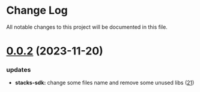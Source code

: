 
# Change Log

All notable changes to this project will be documented in this file.

# [0.0.2](https://git.sonr.io/pkg/wallets) (2023-11-20)

### updates

- **stacks-sdk:** change some files name and remove some unused libs ([21](https://git.sonr.io/pkg/wallets/pull/21))
